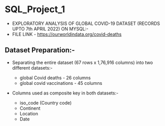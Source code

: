# SQL_Project_1
- EXPLORATORY ANALYSIS OF GLOBAL COVID-19 DATASET (RECORDS UPTO 7th APRIL 2022) ON MYSQL:-
- FILE LINK - https://ourworldindata.org/covid-deaths

## Dataset Preparation:-
- Separating the entire dataset (67 rows x 1,76,916 columns) into two different datasets:-
  - global Covid deaths - 26 columns
  - global covid vaccinations - 45 columns
  
- Columns used as composite key in both datasets:-
  - iso_code (Country code)
  - Continent
  - Location
  - Date


